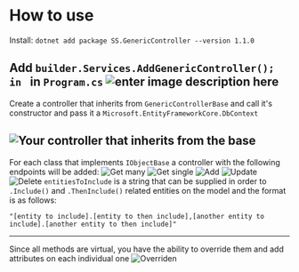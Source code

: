 # How to use
Install: `dotnet add package SS.GenericController --version 1.1.0`

Add `builder.Services.AddGenericController(); in ` in `Program.cs`
![enter image description here](https://i.imgur.com/iMKPc69.png)
---
Create a controller that inherits from `GenericControllerBase` and call it's constructor and pass it a `Microsoft.EntityFrameworkCore.DbContext`

![Your controller that inherits from the base](https://i.imgur.com/rPbxAa4.png)
---
For each class that implements `IObjectBase` a controller with the following endpoints will be added:
![Get many](https://i.imgur.com/eAUPLnV.png)
![Get single](https://i.imgur.com/PnuYV9D.png)
![Add](https://i.imgur.com/A9nBXBl.png)
![Update](https://i.imgur.com/6Fa3YVl.png)
![Delete](https://i.imgur.com/oDxQ0uA.png)
`entitiesToInclude` is a string that can be supplied in order to `.Include()` and `.ThenInclude()` related entities on the model and the format is as follows:

    "[entity to include].[entity to then include],[another entity to include].[another entity to then include]"
---
Since all methods are virtual, you have the ability to override them and add attributes on each individual one
![Overriden](https://i.imgur.com/5lGSRhJ.png)
